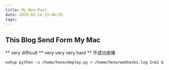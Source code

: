 ```yaml
---
title: My New Post
date: 2020-02-14 23:46:55
tags:
---
```


## This Blog Send Form My Mac
** very difficult
** very very very hard
** 不成功直播
```
nohup python -u /home/hexo/deploy.py > /home/hexo/webhooks.log 2>&1 &
```
